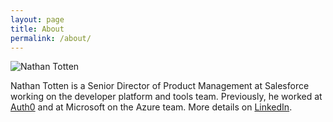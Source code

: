 ```yaml
---
layout: page
title: About
permalink: /about/
---
```


<div class="profile">
  <img alt="Nathan Totten" src="https://secure.gravatar.com/avatar/d48b998c2dce49ca309710eba498c562.png?s=180" />
</div>

Nathan Totten is a Senior Director of Product Management at Salesforce working on the developer platform and tools team. Previously, he worked at [Auth0](https://auth0.com) and at Microsoft on the Azure team. More details on [LinkedIn](https://www.linkedin.com/in/nathantotten).

<!-- Calendly inline widget begin -->
<div class="calendly-inline-widget" data-url="https://calendly.com/totten/office-hours" style="min-width:320px;height:630px;"></div>
<script type="text/javascript" src="https://assets.calendly.com/assets/external/widget.js"></script>
<!-- Calendly inline widget end -->
